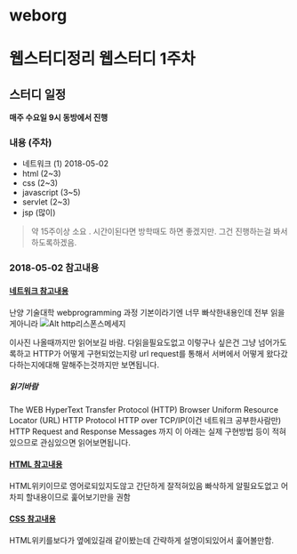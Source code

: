 # weborg
웹스터디정리
 웹스터디 1주차 
 ==============

스터디 일정 
-------------
**매주 수요일 9시 동방에서 진행**
### 내용 (주차)
 - 네트워크 (1) 2018-05-02
 - html (2~3)
 - css (2~3)
 - javascript (3~5)
 - servlet (2~3)
 - jsp (많이)

>약 15주이상 소요 . 시간이된다면 방학때도 하면 좋겠지만. 그건 진행하는걸 봐서 하도록하겠음.

### 2018-05-02 참고내용
#### **[네트워크 참고내용](https://www.ntu.edu.sg/home/ehchua/programming/webprogramming/HTTP_Basics.html)**
난양 기술대학 webprogramming 과정 
기본이라기엔 너무 빠삭한내용인데 전부 읽을게아니라 ![Alt http리스폰스메세지](https://www.ntu.edu.sg/home/ehchua/programming/webprogramming/images/HTTP_ResponseMessageExample.png)

이사진 나올때까지만 읽어보길 바람. 다읽을필요도없고 이렇구나 싶은건 그냥 넘어가도록하고 
HTTP가 어떻게 구현되었는지랑 url request를 통해서 서버에서 어떻게 왔다갔다하는지에대해 말해주는것까지만 보면됩니다.

##### 읽기바람
The WEB
HyperText Transfer Protocol (HTTP)
Browser
Uniform Resource Locator (URL)
HTTP Protocol
HTTP over TCP/IP(이건 네트워크 공부한사람만)
HTTP Request and Response Messages 까지
이 아래는 실제 구현방법 등이 적혀있으므로 관심있으면 읽어보면됩니다.


#### **[HTML 참고내용](https://ko.wikipedia.org/wiki/HTML)**
HTML위키이므로 영어로되있지도않고 간단하게 잘적혀있음
빠삭하게 알필요도없고 어차피 할내용이므로 훑어보기만을 권함

#### **[CSS 참고내용](https://ko.wikipedia.org/wiki/%EC%A2%85%EC%86%8D%ED%98%95_%EC%8B%9C%ED%8A%B8)**
HTML위키를보다가 옆에있길래 같이봤는데 간략하게 설명이되있어서 훑어볼만함.


